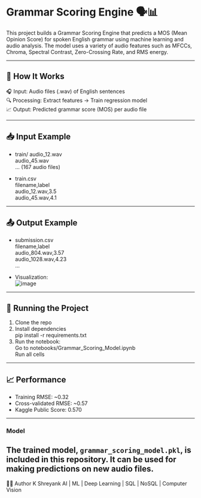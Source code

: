 # Grammar Scoring Engine 🗣️📊

This project builds a Grammar Scoring Engine that predicts a MOS (Mean Opinion Score) for spoken English grammar using machine learning and audio analysis. The model uses a variety of audio features such as MFCCs, Chroma, Spectral Contrast, Zero-Crossing Rate, and RMS energy.

---

## 🧠 How It Works

🎧 Input: Audio files (.wav) of English sentences  
🔍 Processing: Extract features → Train regression model  
📈 Output: Predicted grammar score (MOS) per audio file  

---

## 📥 Input Example

- train/
  audio_12.wav  
  audio_45.wav  
  ... (167 audio files)

- train.csv  
  filename,label  
  audio_12.wav,3.5  
  audio_45.wav,4.1  

---

## 📤 Output Example

- submission.csv  
  filename,label  
  audio_804.wav,3.57  
  audio_1028.wav,4.23  
  ...

- Visualization:  
  ![image](https://github.com/user-attachments/assets/e3097b9e-d416-443b-94d7-d440f7a90c85)

---

## 🚀 Running the Project

1. Clone the repo  
2. Install dependencies  
   pip install -r requirements.txt  
3. Run the notebook:  
   Go to notebooks/Grammar_Scoring_Model.ipynb  
   Run all cells

---

## 📈 Performance

- Training RMSE: ~0.32  
- Cross-validated RMSE: ~0.57  
- Kaggle Public Score: 0.570  

---
### Model

The trained model, `grammar_scoring_model.pkl`, is included in this repository. It can be used for making predictions on new audio files.
---

👨‍💻 Author
K Shreyank
AI | ML | Deep Learning | SQL | NoSQL | Computer Vision
